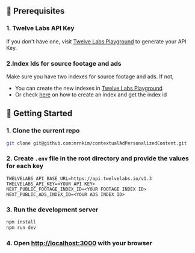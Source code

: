 ## 🚀 Prerequisites

### 1. Twelve Labs API Key

If you don't have one, visit [Twelve Labs Playground](https://playground.twelvelabs.io/) to generate your API Key.

### 2.Index Ids for source footage and ads

Make sure you have two indexes for source footage and ads. If not,

- You can create the new indexes in [Twelve Labs Playground](https://playground.twelvelabs.io/)
- Or check [here](https://docs.twelvelabs.io/docs/create-indexes) on how to create an index and get the index id

## 🔑 Getting Started

### 1. Clone the current repo

```sh
git clone git@github.com:mrnkim/contextualAdPersonalizedContent.git
```

### 2. Create `.env` file in the root directory and provide the values for each key

```
TWELVELABS_API_BASE_URL=https://api.twelvelabs.io/v1.3
TWELVELABS_API_KEY=<YOUR API KEY>
NEXT_PUBLIC_FOOTAGE_INDEX_ID=<YOUR FOOTAGE INDEX ID>
NEXT_PUBLIC_ADS_INDEX_ID=<YOUR ADS INDEX ID>
```

### 3. Run the development server

```bash
npm install
npm run dev
```

### 4. Open [http://localhost:3000](http://localhost:3000) with your browser
